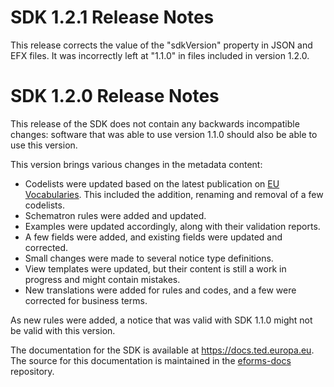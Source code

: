 # SDK 1.2.1 Release Notes

This release corrects the value of the "sdkVersion" property in JSON and EFX files. It was incorrectly left at "1.1.0" in files included in version 1.2.0.

# SDK 1.2.0 Release Notes

This release of the SDK does not contain any backwards incompatible changes: software that was able to use version 1.1.0 should also be able to use this version.

This version brings various changes in the metadata content:

* Codelists were updated based on the latest publication on [EU Vocabularies](https://op.europa.eu/en/web/eu-vocabularies/e-procurement/tables). This included the addition, renaming and removal of a few codelists.
* Schematron rules were added and updated.
* Examples were updated accordingly, along with their validation reports.
* A few fields were added, and existing fields were updated and corrected.
* Small changes were made to several notice type definitions.
* View templates were updated, but their content is still a work in progress and might contain mistakes.
* New translations were added for rules and codes, and a few were corrected for business terms.

As new rules were added, a notice that was valid with SDK 1.1.0 might not be valid with this version.

The documentation for the SDK is available at <https://docs.ted.europa.eu>. The source for this documentation is maintained in the [eforms-docs](https://github.com/OP-TED/eforms-docs) repository.
